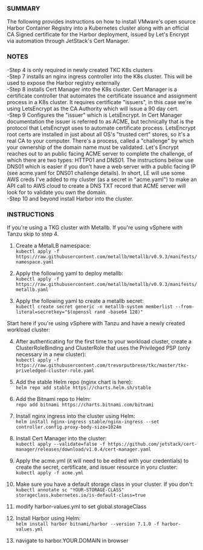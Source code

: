 ### SUMMARY ###
The following provides instructions on how to install VMware's open source Harbor Container Registry into a Kubernetes cluster along with an official CA Signed certificate for the Harbor deployment, issued by Let's Encrypt via automation through JetStack's Cert Manager.

### NOTES ###
-Step 4 is only required in newly created TKC K8s clusters  
-Step 7 installs an nginx ingress controller into the K8s cluster.  This will be used to expose the Harbor registry externally  
-Step 8 installs Cert Manager into the K8s cluster. Cert Manager is a certificate controller that automates the certificate issuance and assignment process in a K8s cluster.  It requires certificate "issuers", in this case we're using LetsEncrypt as the CA Authority which will issue a 90 day cert.  
-Step 9 Configures the "issuer" which is LetsEncrypt.  In Cert Manager documentation the issuer is referred to as ACME, but technically that is the protocol that LetsEncrypt uses to automate certificate process.  LetsEncrypt root certs are installed in just about all OS's "trusted cert" stores, so it's a real CA to your computer.  There's a process, called a "challenge" by which your ownership of the domain name must be validated.  Let's Encrypt reaches out to an public facing ACME server to complete the challenge, of which there are two types:  HTTP01 and DNS01.  The instructions below use DNS01 which is easier if you don't have a web server with a public facing IP (see acme.yaml for DNS01 challenge details).  In short, LE will use some AWS creds I've added to my cluster (as a secret in "acme.yaml") to make an API call to AWS cloud to create a DNS TXT record that ACME server will look for to validate you own the domain.  
-Step 10 and beyond install Harbor into the cluster.


### INSTRUCTIONS ###
If you're using a TKG cluster with Metallb.  If you're using vSphere with Tanzu skip to step 4.
  
1.   Create a MetalLB namespace:  
`kubectl apply -f https://raw.githubusercontent.com/metallb/metallb/v0.9.3/manifests/namespace.yaml`  

2.   Apply the following yaml to deploy metallb:  
 `kubectl apply -f https://raw.githubusercontent.com/metallb/metallb/v0.9.3/manifests/metallb.yaml`  
 
3.   Apply the following yaml to create a metallb secret:  
`kubectl create secret generic -n metallb-system memberlist --from-literal=secretkey="$(openssl rand -base64 128)"`  
  
Start here if you're using vSphere with Tanzu and have a newly created workload cluster:

4.   After authenticating for the first time to your workload cluster, create a ClusterRoleBinding and ClusterRole that uses the Privileged PSP (only necessary in a new cluster):  
`kubectl apply -f https://raw.githubusercontent.com/trevorputbrese/tkc/master/tkc-priveledged-cluster-role.yaml`    <br />

5.   Add the stable Helm repo (nginx chart is here):  
`helm repo add stable https://charts.helm.sh/stable`  

6.   Add the Bitnami repo to Helm:  
`repo add bitnami https://charts.bitnami.com/bitnami`

7.   Install nginx ingress into the cluster using Helm:  
`helm install nginx-ingress stable/nginx-ingress --set controller.config.proxy-body-size=1024m`

8.   Install Cert Manager into the cluster:  
`kubectl apply --validate=false -f https://github.com/jetstack/cert-manager/releases/download/v1.0.4/cert-manager.yaml`

9.   Apply the acme.yml (it will need to be edited with your credentials) to create the secret, certificate, and issuer resource in yoru cluster:  
`kubectl apply -f acme.yml`

10.  Make sure you have a default storage class in your cluster.  If you don't:  
`kubectl annotate sc "YOUR-STORAGE-CLASS" storageclass.kubernetes.io/is-default-class=true`

11.  modify harbor-values.yml to set global.storageClass  

12.  Install Harbor using Helm:  
`helm install harbor bitnami/harbor --version 7.1.0 -f harbor-values.yml`

13.  navigate to harbor.YOUR.DOMAIN in browser
